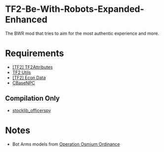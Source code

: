 # TF2-Be-With-Robots-Expanded-Enhanced
The BWR mod that tries to aim for the most authentic experience and more.
# Requirements
- [[TF2] TF2Attributes](https://github.com/FlaminSarge/tf2attributes)
- [TF2 Utils](https://github.com/nosoop/SM-TFUtils)
- [[TF2] Econ Data](https://github.com/nosoop/SM-TFEconData)
- [CBaseNPC](https://github.com/TF2-DMB/CBaseNPC)
## Compilation Only
- [stocklib_officerspy](https://github.com/OfficerSpy/SM_Stock_OfficerSpy)
# Notes
- Bot Arms models from [Operation Osmium Ordinance](https://www.teamfortress.com/post.php?id=224879)
